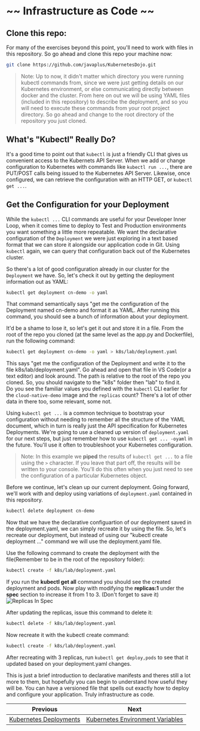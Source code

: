 # ~~ Infrastructure as Code ~~

## Clone this repo:
For many of the exercises beyond this point, you'll need to work with files in this repository.  So go ahead and clone this repo your machine now:
```bash
git clone https://github.com/javaplus/KubernetesDojo.git
```

> Note: Up to now, it didn't matter which directory you were running kubectl commands from, since we were just getting details on our Kubernetes environment, or else communicating directly between docker and the cluster.  From here on out we will be using YAML files (included in this repository) to describe the deployment, and so you will need to execute these commands from your root project directory.  So go ahead and change to the root directory of the repository you just cloned.

## What's "Kubectl" Really Do?

It's a good time to point out that `kubectl` is just a friendly CLI that gives us convenient access to the Kubernets API Server.  When we add or change configuration to Kubernetes with commands like `kubectl run ...`, there are PUT/POST calls being issued to the Kubernetes API Server.  Likewise, once configured, we can retrieve the configuration with an HTTP GET, or `kubectl get ...`.

## Get the Configuration for your Deployment

While the `kubectl ...` CLI commands are useful for your Developer Inner Loop, when it comes time to deploy to Test and Production environments you want something a little more repeatable.  We want the declarative configuration of the `Deployment` we were just exploring in a text based format that we can store it alongside our application code in Git.  Using `kubectl` again, we can query that configuration back out of the Kubernetes cluster.

So there's a lot of good configuration already in our cluster for the `Deployment` we have. So, let's check it out by getting the deployment information out as YAML:

```bash
kubectl get deployment cn-demo -o yaml
```
That command semantically says "get me the configuration of the Deployment named cn-demo and format it as YAML.
After running this command, you should see a bunch of information about your deployment. 

It'd be a shame to lose it, so let's get it out and store it in a file.
From the root of the repo you cloned (at the same level as the app.py and Dockerfile), run the following command:

```bash
kubectl get deployment cn-demo -o yaml > k8s/lab/deployment.yaml
```
This says "get me the configuration of the Deployment and write it to the file k8s/lab/deployment.yaml".  Go ahead and open that file in VS Code(or a text editor) and look around. The path is relative to the root of the repo you cloned. So, you should navigate to the "k8s" folder then "lab" to find it.  
Do you see the familiar values you defined with the `kubectl` CLI earlier for the `cloud-native-demo` image and the `replicas` count?  There's a lot of other data in there too, some relevant, some not.

Using `kubectl get ...` is a common technique to bootstrap your configuration without needing to remember all the structure of the YAML document, which in turn is really just the API specification for Kubernetes Deployments.  We're going to use a cleaned up version of `deployment.yaml` for our next steps, but just remember how to use `kubectl get ... -oyaml` in the future.  You'll use it often to troubleshoot your Kubernetes configuration.

> Note: In this example we **piped** the results of `kubectl get ...` to a file using the `>` character.  If you leave that part off, the results will be written to your console.  You'll do this often when you just need to see the configuration of a particular Kubernetes object.

Before we continue, let's clean up our current deployment.  Going forward, we'll work with and deploy using variations of `deployment.yaml` contained in this repository.

```bash
kubectl delete deployment cn-demo
```
Now that we have the declarative configuartion of our deployment saved in the deployment.yaml, we can simply recreate it by using the file.  So, let's recreate our deployment, but instead of using our "kubectl create deployment ..." command we will use the deployment.yaml file.  

Use the following command to create the deployment with the file(Remember to be in the root of the repository folder):

```bash
kubectl create -f k8s/lab/deployment.yaml
```

If you run the **kubectl get all** command you should see the created deployment and pods.
Now play with modifying the **replicas:1** under the **spec** section to increase it from 1 to 3. (Don't forget to save it)  
![Replicas In Spec](/images/replicas.PNG)


After updating the replicas, issue this command to delete it:
```bash
kubectl delete -f k8s/lab/deployment.yaml
```

Now recreate it with the kubectl create command:

```bash
kubectl create -f k8s/lab/deployment.yaml
```

After recreating with 3 replicas, run `kubectl get deploy,pods` to see that it updated based on your deployment.yaml changes.


This is just a brief introduction to declarative manifests and theres still a lot more to them, but hopefully you can begin to understand how useful they will be.  You can have a versioned file that spells out exactly how to deploy and configure your application.  Truly infrastructure as code.

Previous | Next
--- | ---
[Kubernetes Deployments](2_kube_deploy_cloud_app.md) | [Kubernetes Environment Variables](4_kube_env_vars.md)